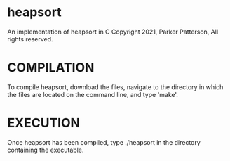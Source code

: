 # heapsort
An implementation of heapsort in C
Copyright 2021, Parker Patterson, All rights reserved.

# COMPILATION
To compile heapsort, download the files, navigate to the directory in which the files are located on the command line, and type 'make'.

# EXECUTION
Once heapsort has been compiled, type ./heapsort in the directory containing the executable.
